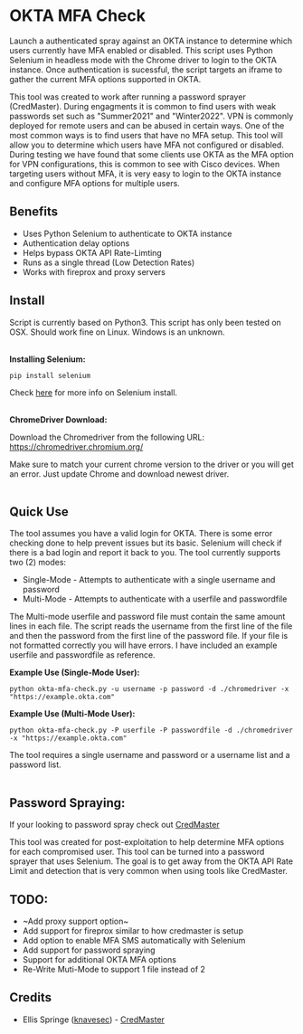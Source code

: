 # OKTA MFA Check

Launch a authenticated spray against an OKTA instance to determine which users currently have MFA enabled or disabled. This script uses Python Selenium in headless mode with the Chrome driver to login to the OKTA instance. Once authentication is sucessful, the script targets an iframe to gather the current MFA options supported in OKTA.  

This tool was created to work after running a password sprayer (CredMaster). During engagments it is common to find users with weak passwords set such as "Summer2021" and "Winter2022". VPN is commonly deployed for remote users and can be abused in certain ways. One of the most common ways is to find users that have no MFA setup. This tool will allow you to determine which users have MFA not configured or disabled. During testing we have found that some clients use OKTA as the MFA option for VPN configurations, this is common to see with Cisco devices. When targeting users without MFA, it is very easy to login to the OKTA instance and configure MFA options for multiple users.

## Benefits
- Uses Python Selenium to authenticate to OKTA instance
- Authentication delay options
- Helps bypass OKTA API Rate-Limting 
- Runs as a single thread (Low Detection Rates)
- Works with fireprox and proxy servers


## Install ##
Script is currently based on Python3. This script has only been tested on OSX. Should work fine on Linux. Windows is an unknown.
<br/>
<br/>

**Installing Selenium:**
```
pip install selenium
```
Check [here](https://selenium-python.readthedocs.io/installation.html) for more info on Selenium install.
<br/>
<br/>

**ChromeDriver Download:**

Download the Chromedriver from the following URL: https://chromedriver.chromium.org/

Make sure to match your current chrome version to the driver or you will get an error. Just update Chrome and download newest driver.
<br/>
<br/>

## Quick Use ##
The tool assumes you have a valid login for OKTA. There is some error checking done to help prevent issues but its basic. Selenium will check if there is a bad login and report it back to you. The tool currently supports two (2) modes:

- Single-Mode - Attempts to authenticate with a single username and password
- Multi-Mode - Attempts to authenticate with a userfile and passwordfile

The Multi-mode userfile and password file must contain the same amount lines in each file. The script reads the username from the first line of the file and then the password from the first line of the password file. If your file is not formatted correctly you will have errors. I have included an example userfile and passwordfile as reference. 

**Example Use (Single-Mode User):**
```
python okta-mfa-check.py -u username -p password -d ./chromedriver -x "https://example.okta.com"
```

**Example Use (Multi-Mode User):**
```
python okta-mfa-check.py -P userfile -P passwordfile -d ./chromedriver -x "https://example.okta.com"
```

The tool requires a single username and password or a username list and a password list.
<br/>
<br/>

## Password Spraying:
If your looking to password spray check out [CredMaster](https://github.com/knavesec/CredMaster)

This tool was created for post-exploitation to help determine MFA options for each compromised user. This tool can be turned into a password sprayer that uses Selenium. The goal is to get away from the OKTA API Rate Limit and detection that is very common when using tools like CredMaster.

## TODO:

- ~Add proxy support option~
- Add support for fireprox similar to how credmaster is setup
- Add option to enable MFA SMS automatically with Selenium
- Add support for password spraying
- Support for additional OKTA MFA options
- Re-Write Muti-Mode to support 1 file instead of 2

## Credits
- Ellis Springe ([knavesec](https://twitter.com/knavesec)) - [CredMaster](https://github.com/knavesec/CredMaster)

